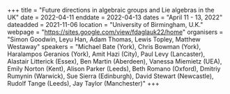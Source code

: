 +++
title = "Future directions in algebraic groups and Lie algebras in the UK"
date = 2022-04-11
enddate = 2022-04-13
dates = "April 11 - 13, 2022"
dateadded = 2021-11-06
location = "University of Birmingham, U.K."
webpage = "https://sites.google.com/view/fdaglauk22/home"
organisers = "Simon Goodwin, Leyu Han, Adam Thomas, Lewis Topley, Matthew Westaway"
speakers = "Michael Bate (York), Chris Bowman (York), Haralampos Geranios (York), Amit Hazi (City), Paul Levy (Lancaster), Alastair Litterick (Essex), Ben Martin (Aberdeen), Vanessa Miemietz (UEA), Emily Norton (Kent), Alison Parker (Leeds), Beth Romano (Oxford), Dmitriy Rumynin (Warwick), Sue Sierra (Edinburgh), David Stewart (Newcastle), Rudolf Tange (Leeds), Jay Taylor (Manchester)"
+++
